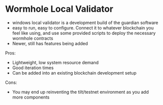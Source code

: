 # Wormhole Local Validator

- windows local validator is a development build of the guardian software
- easy to run, easy to configure. Connect it to whatever blockchain you feel like using, and use some provided scripts to deploy the necessary wormhole contracts
- Newer, still has features being added

Pros:

- Lightweight, low system resource demand
- Good iteration times
- Can be added into an existing blockchain development setup

Cons:

- You may end up reinventing the tilt/testnet environment as you add more components
